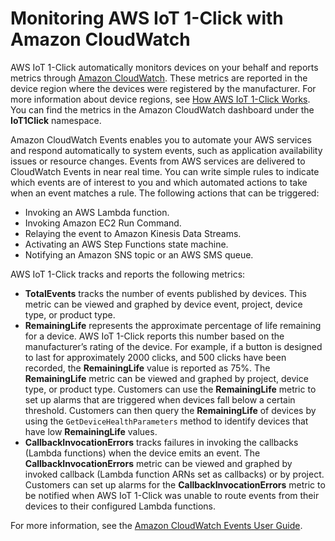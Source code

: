 # Monitoring AWS IoT 1\-Click with Amazon CloudWatch<a name="1click-cloudwatch"></a>

AWS IoT 1\-Click automatically monitors devices on your behalf and reports metrics through [Amazon CloudWatch](https://aws.amazon.com/cloudwatch/)\. These metrics are reported in the device region where the devices were registered by the manufacturer\. For more information about device regions, see [How AWS IoT 1\-Click Works](1click-devices.md)\. You can find the metrics in the Amazon CloudWatch dashboard under the **IoT1Click** namespace\.

Amazon CloudWatch Events enables you to automate your AWS services and respond automatically to system events, such as application availability issues or resource changes\. Events from AWS services are delivered to CloudWatch Events in near real time\. You can write simple rules to indicate which events are of interest to you and which automated actions to take when an event matches a rule\. The following actions that can be triggered:
+ Invoking an AWS Lambda function\.
+ Invoking Amazon EC2 Run Command\.
+ Relaying the event to Amazon Kinesis Data Streams\.
+ Activating an AWS Step Functions state machine\.
+ Notifying an Amazon SNS topic or an AWS SMS queue\.

AWS IoT 1\-Click tracks and reports the following metrics:
+ **TotalEvents** tracks the number of events published by devices\. This metric can be viewed and graphed by device event, project, device type, or product type\.
+ **RemainingLife** represents the approximate percentage of life remaining for a device\. AWS IoT 1\-Click reports this number based on the manufacturer’s rating of the device\. For example, if a button is designed to last for approximately 2000 clicks, and 500 clicks have been recorded, the **RemainingLife** value is reported as 75%\. The **RemainingLife** metric can be viewed and graphed by project, device type, or product type\. Customers can use the **RemainingLife** metric to set up alarms that are triggered when devices fall below a certain threshold\. Customers can then query the **RemainingLife** of devices by using the `GetDeviceHealthParameters` method to identify devices that have low **RemainingLife** values\.
+ **CallbackInvocationErrors** tracks failures in invoking the callbacks \(Lambda functions\) when the device emits an event\. The **CallbackInvocationErrors** metric can be viewed and graphed by invoked callback \(Lambda function ARNs set as callbacks\) or by project\. Customers can set up alarms for the **CallbackInvocationErrors** metric to be notified when AWS IoT 1\-Click was unable to route events from their devices to their configured Lambda functions\.

For more information, see the [Amazon CloudWatch Events User Guide](https://docs.aws.amazon.com/AmazonCloudWatch/latest/events/)\.